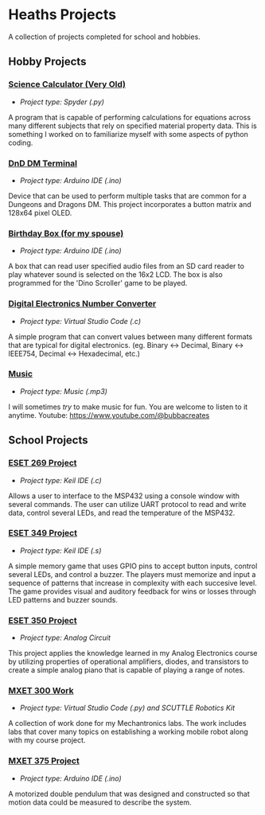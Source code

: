 # Heaths Projects

A collection of projects completed for school and hobbies.

## Hobby Projects

### [Science Calculator (Very Old)](../main/Science_Calculator)

* *Project type: Spyder (.py)*

A program that is capable of performing calculations for equations across many different subjects that rely on specified material property data. This is something I worked on to familiarize myself with some aspects of python coding.

### [DnD DM Terminal](../main/DnD_Terminal)

* *Project type: Arduino IDE (.ino)*

Device that can be used to perform multiple tasks that are common for a Dungeons and Dragons DM. This project incorporates a button matrix and 128x64 pixel OLED.

### [Birthday Box (for my spouse)](../main/Birthday_Box)

* *Project type: Arduino IDE (.ino)*

A box that can read user specified audio files from an SD card reader to play whatever sound is selected on the 16x2 LCD. The box is also programmed for the 'Dino Scroller' game to be played.

### [Digital Electronics Number Converter](../main/Digital_Converter)

* *Project type: Virtual Studio Code (.c)*

A simple program that can convert values between many different formats that are typical for digital electronics. (eg. Binary <-> Decimal, Binary <-> IEEE754, Decimal <-> Hexadecimal, etc.)

### [Music](../main/Music)

* *Project type: Music (.mp3)*

I will sometimes *try* to make music for fun. You are welcome to listen to it anytime.
Youtube: https://www.youtube.com/@bubbacreates

## School Projects

### [ESET 269 Project](../main/ESET_269_Project)

* *Project type: Keil IDE (.c)*

Allows a user to interface to the MSP432 using a console window with several commands. The user can utilize UART protocol to read and write data, control several LEDs, and read the temperature of the MSP432.

### [ESET 349 Project](../main/ESET_349_Project)

* *Project type: Keil IDE (.s)*

A simple memory game that uses GPIO pins to accept button inputs, control several LEDs, and control a buzzer. The players must memorize and input a sequence of patterns that increase in complexity with each succesive level. The game provides visual and auditory feedback for wins or losses through LED patterns and buzzer sounds.

### [ESET 350 Project](../main/ESET_350_Project)

* *Project type: Analog Circuit*

This project applies the knowledge learned in my Analog Electronics course by utilizing properties of operational amplifiers, diodes, and transistors to create a simple analog piano that is capable of playing a range of notes.

### [MXET 300 Work](../main/MXET_300)

* *Project type: Virtual Studio Code (.py) and SCUTTLE Robotics Kit*

A collection of work done for my Mechantronics labs. The work includes labs that cover many topics on establishing a working mobile robot along with my course project.

### [MXET 375 Project](../main/MXET_375_Project)

* *Project type: Arduino IDE (.ino)*

A motorized double pendulum that was designed and constructed so that motion data could be measured to describe the system.